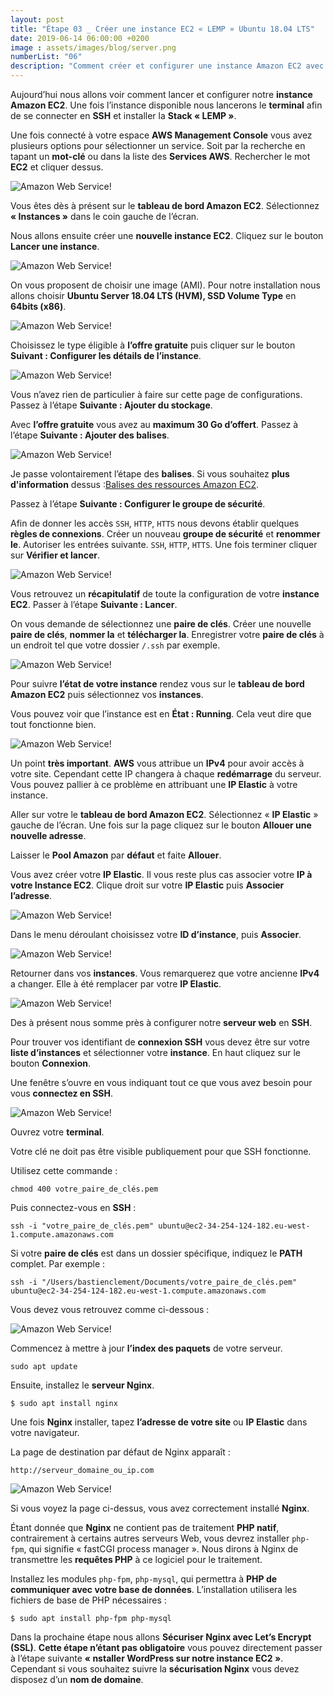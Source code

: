 ```yaml
---
layout: post
title: "Étape 03 _ Créer une instance EC2 « LEMP » Ubuntu 18.04 LTS"
date: 2019-06-14 06:00:00 +0200
image : assets/images/blog/server.png
numberList: "06"
description: "Comment créer et configurer une instance Amazon EC2 avec Nginx"
---
```

Aujourd’hui nous allons voir comment lancer et configurer notre **instance Amazon EC2**. Une fois l’instance disponible nous lancerons le **terminal** afin de se connecter en **SSH** et installer la **Stack « LEMP »**.

Une fois connecté à votre espace **AWS Management Console** vous avez plusieurs options pour sélectionner un service. Soit par la recherche en tapant un **mot-clé** ou dans la liste des **Services AWS**. Rechercher le mot **EC2** et cliquer dessus.

![Amazon Web Service!](/assets/images/blog/blog-aws-ec2-tableau-de-bord.png)

Vous êtes dès à présent sur le **tableau de bord Amazon EC2**. Sélectionnez **« Instances »** dans le coin gauche de l’écran.

Nous allons ensuite créer une **nouvelle instance EC2**. Cliquez sur le bouton **Lancer une instance**. 

![Amazon Web Service!](/assets/images/blog/blog-aws-ec2-tableau-de-bord-ec2-instance.png)

On vous proposent de choisir une image (AMI). Pour notre installation nous allons choisir **Ubuntu Server 18.04 LTS (HVM), SSD Volume Type** en **64bits (x86)**.

![Amazon Web Service!](/assets/images/blog/blog-aws-ec2-tableau-de-bord-ami.png)

Choisissez le type éligible à **l’offre gratuite** puis cliquer sur le bouton **Suivant : Configurer les détails de l’instance**.

![Amazon Web Service!](/assets/images/blog/blog-aws-ec2-tableau-de-bord-ami-2.png)

Vous n’avez rien de particulier à faire sur cette page de configurations. Passez à l’étape **Suivante : Ajouter du stockage**.

Avec **l’offre gratuite** vous avez au **maximum 30 Go d’offert**. Passez à l’étape **Suivante : Ajouter des balises**.

![Amazon Web Service!](/assets/images/blog/blog-aws-ec2-tableau-de-bord-ami-3.png)

Je passe volontairement l’étape des **balises**. Si vous souhaitez **plus d'information** dessus :[Balises des ressources Amazon EC2](https://aws.amazon.com/fr/premiumsupport/knowledge-center/ec2-resource-tags/).

Passez à l’étape **Suivante : Configurer le groupe de sécurité**. 

Afin de donner les accès `SSH`, `HTTP`, `HTTS` nous devons établir quelques **règles de connexions**. Créer un nouveau **groupe de sécurité** et **renommer le**. Autoriser les entrées suivante. `SSH`, `HTTP`, `HTTS`.  Une fois terminer cliquer sur **Vérifier et lancer**.

![Amazon Web Service!](/assets/images/blog/blog-aws-ec2-tableau-de-bord-ami-4-groups.png)

Vous retrouvez un **récapitulatif**  de toute la configuration de votre **instance EC2**. Passer à l’étape **Suivante : Lancer**.

On vous demande de sélectionnez une **paire de clés**. Créer une nouvelle **paire de clés**, **nommer la** et **télécharger la**. Enregistrer votre **paire de clés** à un endroit tel que votre dossier `/.ssh` par exemple.

![Amazon Web Service!](/assets/images/blog/blog-aws-ec2-tableau-de-bord-ami-5-key.png)

Pour suivre **l’état de votre instance** rendez vous sur le **tableau de bord Amazon EC2** puis sélectionnez vos **instances**.

Vous pouvez voir que l’instance est en **État : Running**. Cela veut dire que tout fonctionne bien.

![Amazon Web Service!](/assets/images/blog/blog-aws-ec2-tableau-de-bord-ami-6.png)

Un point **très important**. **AWS** vous attribue un **IPv4** pour avoir accès à votre site. Cependant cette IP changera à chaque **redémarrage** du serveur. Vous pouvez pallier à ce problème en attribuant une **IP Elastic** à votre instance.

Aller sur votre le **tableau de bord Amazon EC2**. Sélectionnez « **IP Elastic** » gauche de l’écran. Une fois sur la page cliquez sur le bouton **Allouer une nouvelle adresse**.

Laisser le **Pool Amazon** par **défaut** et faite **Allouer**.


Vous avez créer votre **IP Elastic**. Il vous reste plus cas associer votre **IP à votre Instance EC2**. Clique droit sur votre **IP Elastic** puis **Associer l’adresse**.

![Amazon Web Service!](/assets/images/blog/blog-aws-ec2-tableau-de-bord-ip-elastic.png)

Dans le menu déroulant choisissez votre **ID d’instance**, puis **Associer**. 

![Amazon Web Service!](/assets/images/blog/blog-aws-ec2-tableau-de-bord-ip-elastic-1.png)

Retourner dans vos **instances**. Vous remarquerez que votre ancienne **IPv4** a changer. Elle à été remplacer par votre **IP Elastic**.

![Amazon Web Service!](/assets/images/blog/blog-aws-ec2-tableau-de-bord-ip-elastic-2.png)

Des à présent nous somme près à configurer notre **serveur web** en **SSH**.

Pour trouver vos identifiant de **connexion SSH** vous devez être sur votre **liste d’instances** et sélectionner votre **instance**. En haut cliquez sur le bouton **Connexion**.

Une fenêtre s’ouvre en vous indiquant tout ce que vous avez besoin pour vous **connectez en SSH**.

![Amazon Web Service!](/assets/images/blog/blog-aws-ec2-tableau-de-bord-indentifiant-ssh.png)

Ouvrez votre **terminal**. 

Votre clé ne doit pas être visible publiquement pour que SSH fonctionne. 

Utilisez cette commande :

```
chmod 400 votre_paire_de_clés.pem
```

Puis connectez-vous en **SSH** :

```
ssh -i "votre_paire_de_clés.pem" ubuntu@ec2-34-254-124-182.eu-west-1.compute.amazonaws.com
```

Si votre **paire de clés** est dans un dossier spécifique, indiquez le **PATH** complet. Par exemple :

```
ssh -i "/Users/bastienclement/Documents/votre_paire_de_clés.pem" ubuntu@ec2-34-254-124-182.eu-west-1.compute.amazonaws.com
```
 
Vous devez vous retrouvez comme ci-dessous :

![Amazon Web Service!](/assets/images/blog/blog-aws-ec2-tableau-de-bord-terminal.png)

Commencez à mettre à jour **l’index des paquets** de votre serveur.

``` 
sudo apt update
```

Ensuite, installez le **serveur Nginx**.

``` 
$ sudo apt install nginx
```

Une fois **Nginx** installer, tapez **l’adresse de votre site** ou **IP Elastic** dans votre navigateur. 

La page de destination par défaut de Nginx apparaît :

``` 
http://serveur_domaine_ou_ip.com
```
![Amazon Web Service!](/assets/images/blog/blog-aws-ec2-tableau-de-bord-page-nginx.png)

Si vous voyez la page ci-dessus, vous avez correctement installé **Nginx**.

Étant donnée que **Nginx** ne contient pas de traitement **PHP natif**, contrairement à certains autres serveurs Web, vous devrez installer `php-fpm`, qui signifie « fastCGI process manager ». Nous dirons à Nginx de transmettre les **requêtes PHP** à ce logiciel pour le traitement.

Installez les modules `php-fpm`, `php-mysql`, qui permettra à **PHP de communiquer avec votre base de données**. L’installation utilisera les fichiers de base de PHP nécessaires :

```
$ sudo apt install php-fpm php-mysql
```

Dans la prochaine étape nous allons **Sécuriser Nginx avec Let’s Encrypt (SSL)**. **Cette étape n’étant pas obligatoire** vous pouvez directement passer à l’étape suivante **« nstaller WordPress sur notre instance EC2 »**. Cependant si vous souhaitez suivre la **sécurisation Nginx** vous devez disposez d’un **nom de domaine**.
